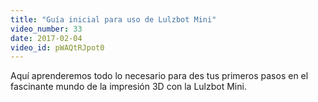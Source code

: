 ```yaml
---
title: "Guía inicial para uso de Lulzbot Mini"
video_number: 33
date: 2017-02-04
video_id: pWAQtRJpot0
---
```


Aquí aprenderemos todo lo necesario para des tus primeros pasos en el fascinante mundo de la impresión 3D con la Lulzbot Mini.